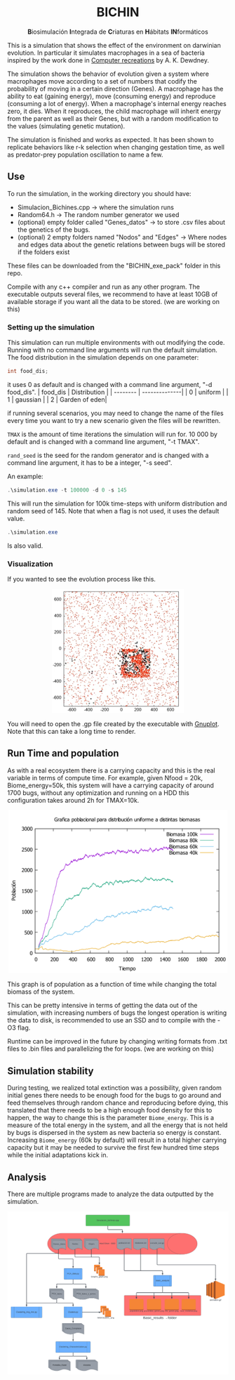<div align="center">

# BICHIN

**B**iosimulación **I**ntegrada de **C**riaturas en **H**ábitats **IN**formáticos

</div>

This is a simulation that shows the effect of the environment on darwinian evolution. In particular it simulates macrophages in a sea of bacteria inspired by the work done in [Computer recreations](https://www.scientificamerican.com/article/computer-recreations-1989-05/) by A. K. Dewdney.

The simulation shows the behavior of evolution given a system where macrophages move according to a set of numbers that codify the probability of moving in a certain direction (Genes). A macrophage has the ability to eat (gaining energy), move (consuming energy) and reproduce (consuming a lot of energy). When a macrophage's internal energy reaches zero, it dies. When it reproduces, the child macrophage will inherit energy from the parent as well as their Genes, but with a random modification to the values (simulating genetic mutation). 

The simulation is finished and works as expected. It has been shown to replicate behaviors like r-k selection when changing gestation time, as well as predator-prey population oscillation to name a few. 

## Use
To run the simulation, in the working directory you should have:
- Simulacion_Bichines.cpp &rightarrow; where the simulation runs
- Random64.h &rightarrow; The random number generator we used
- (optional) empty folder called "Genes_datos" &rightarrow; to store .csv files about the genetics of the bugs.
- (optional) 2 empty folders named "Nodos" and "Edges" &rightarrow; Where nodes and edges data about the genetic relations between bugs will be stored if the folders exist

These files can be downloaded from the "BICHIN_exe_pack" folder in this repo.

Compile with any c++ compiler and run as any other program. The executable outputs several files, we recommend to have at least 10GB of available storage if you want all the data to be stored. (we are working on this) 

### Setting up the simulation
This simulation can run multiple environments with out modifying the code. Running with no command line arguments will run the default simulation. 
The food distribution in the simulation depends on one parameter:
```cpp
int food_dis;
```
it uses 0 as default and is changed with a command line argument, "-d food_dis".
| food_dis | Distribution  |
| -------- | --------------| 
| 0        | uniform       |
| 1        | gaussian      | 
| 2        | Garden of eden| 

if running several scenarios, you may need to change the name of the files every time you want to try a new scenario given the files will be rewritten.

`TMAX` is the amount of time iterations the simulation will run for. 10 000 by default and is changed  with a command line argument, "-t TMAX".

`rand_seed` is the seed for the random generator and is changed with a command line argument, it has to be a integer, "-s seed".

An example:
```powershell
.\simulation.exe -t 100000 -d 0 -s 145
```
This will run the simulation for 100k time-steps with uniform distribution and random seed of 145. Note that when a flag is not used, it uses the default value.
```powershell
.\simulation.exe 
```
Is also valid.



### Visualization
If you wanted to see the evolution process like this.


<p align="center">
  <img src="Resultados/Imagenes_readme/Jardin_eden.png" alt="Map of the simulation" width="300"/>
</p>

You will need to open the .gp file created by the executable with [Gnuplot](http://www.gnuplot.info). Note that this can take a long time to render.


## Run Time and population
As with a real ecosystem there is a carrying capacity and this is the real variable in terms of compute time. For example, given Nfood = 20k, Biome_energy=50k, this system will have a carrying capacity of around 1700 bugs, without any optimization and running on a HDD this configuration takes around 2h for TMAX=10k. 


<p align="center">
  <img src="Resultados\Capacidad de Carga\poblacional_distintas_biomasas_Uniforme-1.png" alt="Map of the simulation" width="500"/>
</p>
This graph is of population as a function of time while changing the total biomass of the system.



This can be pretty intensive in terms of getting the data out of the simulation, with increasing numbers of bugs the longest operation is writing the data to disk, is recommended to use an SSD and to compile with the -O3 flag. 

Runtime can be improved in the future by changing writing formats from .txt files to .bin files and parallelizing the for loops. (we are working on this) 

## Simulation stability 
During testing, we realized total extinction was a possibility, given random initial genes there needs to be enough food for the bugs to go around and feed themselves through random chance and reproducing before dying, this translated that there needs to be a high enough food density  for this to happen, the way to change this is the parameter `Biome_energy`. This is a measure of the total energy in the system, and all the energy that is not held by bugs is dispersed in the system as new bacteria so energy is constant. Increasing `Biome_energy` (60k by default) will result in a total higher carrying capacity but it may be needed to survive the first few hundred time steps while the initial adaptations kick in. 



## Analysis
There are multiple programs made to analyze the data outputted by the simulation. 


<p align="center">
  <img src="Wiki\diagrama_flujo.png" alt="Map of the simulation" width="800"/>
</p>




